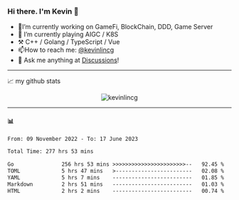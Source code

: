 ### Hi there. I'm Kevin 👋

- 🔭I’m currently working on GameFi, BlockChain, DDD, Game Server
- 🌱 I’m currently playing AIGC / K8S
-   :hammer_and_pick: C++ / Golang / TypeScript / Vue
- 📫How to reach me: [@kevinlincg](https://twitter.com/kevinlincg) 
-   :thought_balloon: Ask me anything at [Discussions](https://github.com/kevinlincg/kevinlincg/discussions/new)!

---

📈 my github stats

<p align="center"> <img src="https://github-readme-stats-ouuan.vercel.app/api?username=kevinlincg&theme=dark&show_icons=true&count_private=true" alt="kevinlincg" />

---

#### :bar_chart: 

<!--START_SECTION:waka-->

```txt
From: 09 November 2022 - To: 17 June 2023

Total Time: 277 hrs 53 mins

Go               256 hrs 53 mins >>>>>>>>>>>>>>>>>>>>>>>--   92.45 %
TOML             5 hrs 47 mins   >------------------------   02.08 %
YAML             5 hrs 7 mins    -------------------------   01.85 %
Markdown         2 hrs 51 mins   -------------------------   01.03 %
HTML             2 hrs 2 mins    -------------------------   00.74 %
```

<!--END_SECTION:waka-->
